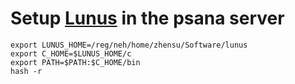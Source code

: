 Setup [Lunus](https://github.com/mewall/lunus) in the psana server
======
```
export LUNUS_HOME=/reg/neh/home/zhensu/Software/lunus
export C_HOME=$LUNUS_HOME/c
export PATH=$PATH:$C_HOME/bin
hash -r
```
